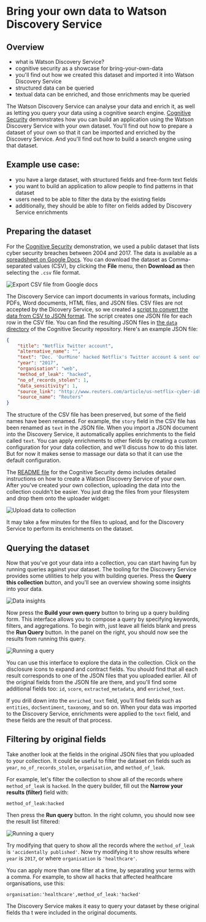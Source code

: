 # Bring your own data to Watson Discovery Service

## Overview

* what is Watson Discovery Service?
* cognitive security as a showcase for bring-your-own-data
* you'll find out how we created this dataset and imported it into Watson Discovery Service
* structured data can be queried
* textual data can be enriched, and those enrichments may be queried

The Watson Discovery Service can analyse your data and enrich it, as well as letting you query your data using a cognitive search engine.
[Cognitive Security][cog] demonstrates how you can build an application using the Watson Discovery Service with your own dataset.
You'll find out how to prepare a dataset of your own so that it can be imported and enriched by the Discovery Service.
And you'll find out how to build a search engine using that dataset.

[cog]: https://github.com/nelstrom/discovery-nodejs/tree/byod

## Example use case:

* you have a large dataset, with structured fields and free-form text fields
* you want to build an application to allow people to find patterns in that dataset
* users need to be able to filter the data by the existing fields
* additionally, they should be able to filter on fields added by Discovery Service enrichments

## Preparing the dataset

For the [Cognitive Security][cog] demonstration, we used a public dataset that lists cyber security breaches between 2004 and 2017.
The data is available as a [spreadsheet on Google Docs][spreadsheet].
You can download the dataset as Comma-separated values (CSV), by clicking the **File** menu, then **Download as** then selecting the `.csv` file format.

![Export CSV file from Google docs](images/export-csv.png)

The Discovery Service can import documents in various formats, including PDFs, Word documents, HTML files, and JSON files.
CSV files are not accepted by the Dicovery Service, so we created a [script to convert the data from CSV to JSON format][convert].
The script creates one JSON file for each row in the CSV file.
You can find the resulting JSON files in [the `data` directory][data] of the Cognitive Security repository.
Here's an example JSON file:

```json
{
    "title": "Netflix Twitter account",
    "alternative_name": "",
    "text": "Dec. 'OurMine' hacked Netflix's Twitter account & sent out mocking tweets.",
    "year": "2017",
    "organisation": "web",
    "method_of_leak": "hacked",
    "no_of_records_stolen": 1,
    "data_sensitivity": 1,
    "source_link": "http://www.reuters.com/article/us-netflix-cyber-idUSKBN14A1GR",
    "source_name": "Reuters"
}
```

The structure of the CSV file has been preserved, but some of the field names have been renamed. For example, the `story` field in the CSV file has been renamed as `text` in the JSON file. When you import a JSON document into the Discovery Service, it automatically applies enrichments to the field called `text`. You can apply enrichments to other fields by creating a custom configuration for your data collection, and we'll discuss how to do this later. But for now it makes sense to massage our data so that it can use the default configuration.

The [README file][readme] for the Cognitive Security demo includes detailed instructions on how to create a Watson Discovery Service of your own. After you've created your own collection, uploading the data into the collection couldn't be easier. You just drag the files from your filesystem and drop them onto the uploader widget:

![Upload data to collection](images/upload-data.gif)

It may take a few minutes for the files to upload, and for the Discovery Service to perform its enrichments on the dataset.

## Querying the dataset

Now that you've got your data into a collection, you can start having fun by running queries against your dataset. The tooling for the Discovery Service provides some utilities to help you with building queries. Press the **Query this collection** button, and you'll see an overview showing some insights into your data.

![Data insights](images/data-insights.png)

Now press the **Build your own query** button to bring up a query building form. This interface allows you to compose a query by specifying keywords, filters, and aggregations. To begin with, just leave all fields blank and press the **Run Query** button. In the panel on the right, you should now see the results from running this query.

![Running a query](images/empty-query.png)

You can use this interface to explore the data in the collection. Click on the disclosure icons to expand and contract fields. You should find that all each result corresponds to one of the JSON files that you uploaded earlier. All of the original fields from the JSON file are there, and you'll find some additional fields too: `id`, `score`, `extracted_metadata`, and `enriched_text`.

If you drill down into the `enriched_text` field, you'll find fields such as `entities`, `docSentiment`, `taxonomy`, and so on. When your data was imported to the Discovery Service, enrichments were applied to the `text` field, and these fields are the result of that process.

## Filtering by original fields

Take another look at the fields in the original JSON files that you uploaded to your collection. It could be useful to filter the dataset on fields such as `year`, `no_of_records_stolen`, `organisation`, and `method_of_leak`.

For example, let's filter the collection to show all of the records where `method_of_leak` is `hacked`. In the query builder, fill out the **Narrow your results (filter)** field with:

    method_of_leak:hacked

Then press the **Run query** button. In the right column, you should now see the result list filtered:

![Running a query](images/filter-by-method-of-leak.png)

Try modifying that query to show all the records where the `method_of_leak` is `'accidentally published'`. Now try modifying it to show results where `year` is `2017`, or where `organisation` is `'healthcare'`.

You can apply more than one filter at a time, by separating your terms with a comma. For example, to show all hacks that affected healthcare organisations, use this:

    organisation:'healthcare',method_of_leak:'hacked'

The Discovery Service makes it easy to query your dataset by these original fields tha t were included in the original documents.

[spreadsheet]: https://docs.google.com/spreadsheets/d/1Je-YUdnhjQJO_13r8iTeRxpU2pBKuV6RVRHoYCgiMfg/edit#gid=322165570
[convert]: https://github.com/nelstrom/extract-json/blob/master/convert.rb
[data]: https://github.com/nelstrom/discovery-nodejs/tree/byod/data/breaches
[readme]: https://github.com/nelstrom/discovery-nodejs/blob/byod/README.md
